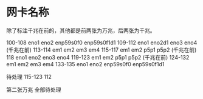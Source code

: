 
# 网卡名称

除了标注千兆在前的，其他都是前两张为万兆，后两张为千兆。

100-108 eno1 eno2 enp59s0f0 enp59s0f1d1
109-112 eno1 eno2d1 eno3 eno4  (千兆在前)
113-114 em1 em2 em3 em4
115-117 em1 em2 p5p1 p5p2   (千兆在前)
118     eno1 eno2 eno3 eno4
119-123 em1 em2 p5p1 p5p2   (千兆在前)
124-132 em1 em2 em3 em4
133-135 eno1 eno2 enp59s0f0 enp59s0f1d1

待处理 115-123 112

第二张万兆 全部待处理